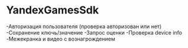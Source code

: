 # YandexGamesSdk
-Авторизация пользователя (проверка авторизован или нет)
-Сохранение ключь/значение
-Запрос оценки
-Проверка device info
-Межекранка и видео с вознагрождением
